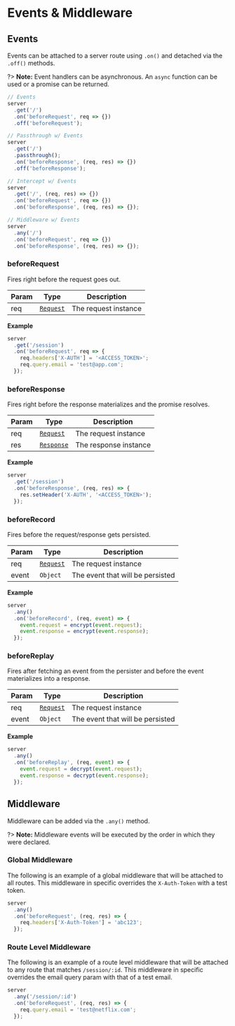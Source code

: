 # Events & Middleware

## Events

Events can be attached to a server route using `.on()` and detached via
the `.off()` methods.

?> __Note:__ Event handlers can be asynchronous. An `async` function can be used
or a promise can be returned.

```js
// Events
server
  .get('/')
  .on('beforeRequest', req => {})
  .off('beforeRequest');

// Passthrough w/ Events
server
  .get('/')
  .passthrough();
  .on('beforeResponse', (req, res) => {})
  .off('beforeResponse');

// Intercept w/ Events
server
  .get('/', (req, res) => {})
  .on('beforeRequest', req => {})
  .on('beforeResponse', (req, res) => {});

// Middleware w/ Events
server
  .any('/')
  .on('beforeRequest', req => {})
  .on('beforeResponse', (req, res) => {});
```

### beforeRequest

Fires right before the request goes out.

| Param | Type | Description |
|  ---  | ---  |     ---     |
| req | [`Request`](server/request) | The request instance |

__Example__

```js
server
  .get('/session')
  .on('beforeRequest', req => {
    req.headers['X-AUTH'] = '<ACCESS_TOKEN>';
    req.query.email = 'test@app.com';
  });
```

### beforeResponse

Fires right before the response materializes and the promise resolves.

| Param | Type | Description |
|  ---  | ---  |     ---     |
| req | [`Request`](server/request) | The request instance |
| res | [`Response`](server/response) | The response instance |

__Example__

```js
server
  .get('/session')
  .on('beforeResponse', (req, res) => {
    res.setHeader('X-AUTH', '<ACCESS_TOKEN>');
  });
```

### beforeRecord

Fires before the request/response gets persisted.

| Param | Type | Description |
|  ---  | ---  |     ---     |
| req | [`Request`](server/request) | The request instance |
| event | `Object` | The event that will be persisted |

__Example__

```js
server
  .any()
  .on('beforeRecord', (req, event) => {
    event.request = encrypt(event.request);
    event.response = encrypt(event.response);
  });
```

### beforeReplay

Fires after fetching an event from the persister and before the event
materializes into a response.

| Param | Type | Description |
|  ---  | ---  |     ---     |
| req | [`Request`](server/request) | The request instance |
| event | `Object` | The event that will be persisted |

__Example__

```js
server
  .any()
  .on('beforeReplay', (req, event) => {
    event.request = decrypt(event.request);
    event.response = decrypt(event.response);
  });
```

## Middleware

Middleware can be added via the `.any()` method.

?> __Note:__ Middleware events will be executed by the order in which they were
declared.

### Global Middleware

The following is an example of a global middleware that will be attached to all
routes. This middleware in specific overrides the `X-Auth-Token` with a test token.

```js
server
  .any()
  .on('beforeRequest', (req, res) => {
    req.headers['X-Auth-Token'] = 'abc123';
  });
```

### Route Level Middleware

The following is an example of a route level middleware that will be attached to
any route that matches `/session/:id`. This middleware in specific overrides
the email query param with that of a test email.

```js
server
  .any('/session/:id')
  .on('beforeRequest', (req, res) => {
    req.query.email = 'test@netflix.com';
  });
```
